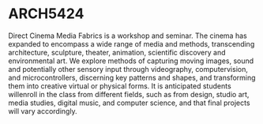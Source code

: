 # ARCH5424
Direct Cinema Media Fabrics is a workshop and seminar. The cinema has expanded to encompass a wide range of media and methods, transcending architecture, sculpture, theater, animation, scientific discovery and environmental art. We explore methods of capturing moving images, sound and potentially other sensory input through videography, computervision, and microcontrollers, discerning key patterns and shapes, and transforming them into creative virtual or physical forms. It is anticipated students willenroll in the class from different fields, such as from design, studio art, media studies, digital music, and computer science, and that final projects will vary accordingly.
